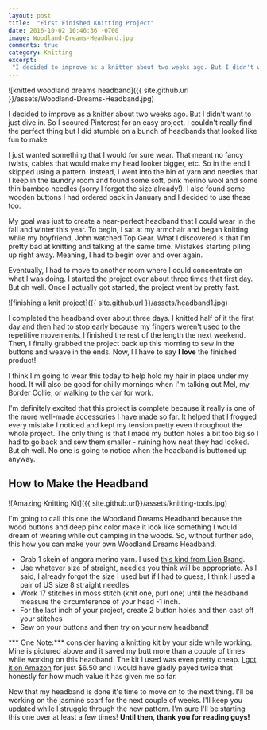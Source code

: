 ```yaml
---
layout: post
title:  "First Finished Knitting Project"
date: 2016-10-02 10:46:36 -0700
image: Woodland-Dreams-Headband.jpg
comments: true
category: Knitting
excerpt:
 "I decided to improve as a knitter about two weeks ago. But I didn't want to just dive in. So I scoured Pinterest for an easy project. I couldn't really find the perfect thing but I did stumble on a bunch of headbands that looked like fun to make."
---
```


![knitted woodland dreams headband]({{ site.github.url }}/assets/Woodland-Dreams-Headband.jpg)

I decided to improve as a knitter about two weeks ago. But I didn't want to just dive in. So I scoured Pinterest for an easy project. I couldn't really find the perfect thing but I did stumble on a bunch of headbands that looked like fun to make.

I just wanted something that I would for sure wear. That meant no fancy twists, cables that would make my head looker bigger, etc. So in the end I skipped using a pattern. Instead, I went into the bin of yarn and needles that I keep in the laundry room and found some soft, pink merino wool and some thin bamboo needles (sorry I forgot the size already!). I also found some wooden buttons I had ordered back in January and I decided to use these too.

My goal was just to create a near-perfect headband that I could wear in the fall and winter this year. To begin, I sat at my armchair and began knitting while my boyfriend, John watched Top Gear. What I discovered is that I'm pretty bad at knitting and talking at the same time. Mistakes starting piling up right away. Meaning, I had to begin over and over again.

Eventually, I had to move to another room where I could concentrate on what I was doing. I started the project over about three times that first day. But oh well. Once I actually got started, the project went by pretty fast.

![finishing a knit project]({{ site.github.url }}/assets/headband1.jpg)

I completed the headband over about three days. I knitted half of it the first day and then had to stop early because my fingers weren't used to the repetitive movements. I finished the rest of the length the next weekend. Then, I finally grabbed the project back up this morning to sew in the buttons and weave in the ends. Now, I I have to say **I love** the finished product!

I think I'm going to wear this today to help hold my hair in place under my hood. It will also be good for chilly mornings when I'm talking out Mel, my Border Collie, or walking to the car for work.

I'm definitely excited that this project is complete because it really is one of the more well-made accessories I have made so far. It helped that I frogged every mistake I noticed and kept my tension pretty even throughout the whole project. The only thing is that I made my button holes a bit too big so I had to go back and sew them smaller - ruining how neat they had looked. But oh well. No one is going to notice when the headband is buttoned up anyway.  

## How to Make the Headband

![Amazing Knitting Kit]({{ site.github.url}}/assets/knitting-tools.jpg)

I'm going to call this one the Woodland Dreams Headband because the wood buttons and deep pink color make it look like something I would dream of wearing while out camping in the woods. So, without further ado, this how you can make your own Woodland Dreams Headband.

- Grab 1 skein of angora merino yarn. I used [this kind from Lion Brand](http://www.lionbrand.com/yarn/lb-collection-angora-merino-yarn.html).
- Use whatever size of straight, needles you think will be appropriate. As I said, I already forgot the size I used but if I had to guess, I think I used a pair of US size 8 straight needles.
- Work 17 stitches in moss stitch (knit one, purl one) until the headband measure the circumference of your head -1 inch.
- For the last inch of your project, create 2 button holes and then cast off your stitches
- Sew on your buttons and then try on your new headband!

*** One Note:*** consider having a knitting kit by your side while working. Mine is pictured above and it saved my butt more than a couple of times while working on this headband. The kit I used was even pretty cheap. [I got it on Amazon](https://www.amazon.com/Outop-Basic-Knitting-Accessories-Supplies/dp/B00L8KLLCW/ref=sr_1_5?ie=UTF8&qid=1475424675&sr=8-5&keywords=knitting+kit) for just $6.50 and I would have gladly payed twice that honestly for how much value it has given me so far.

Now that my headband is done it's time to move on to the next thing. I'll be working on the jasmine scarf for the next couple of weeks. I'll keep you updated while I struggle through the new pattern. I'm sure I'll be starting this one over at least a few times! **Until then, thank you for reading guys!**
